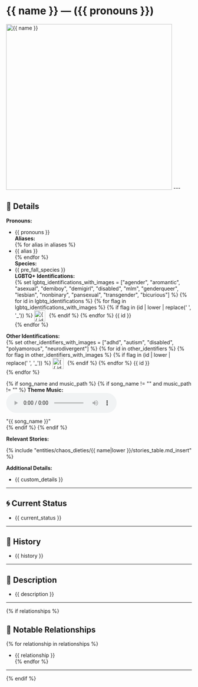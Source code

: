 # {{ name }} — ({{ pronouns }})

<!-- Optional -->
<img src="{{ image_path }}" alt="{{ name }}" style="width: 450px; height: auto;" />
---

## 📕 Details
**Pronouns:**  
  - {{ pronouns }}  
**Aliases:**  
{% for alias in aliases %}
  - {{ alias }}  
{% endfor %}  
**Species:**  
  - {{ pre_fall_species }}  
**LGBTQ+ Identifications:**  
{% set lgbtq_identifications_with_images = ["agender", "aromantic", "asexual", "demiboy", "demigirl", "disabled", "mlm", "genderqueer", "lesbian", "nonbinary", "pansexual", "transgender", "bicurious"] %}
{% for id in lgbtq_identifications %}
  {% for flag in lgbtq_identifications_with_images %}
    {% if flag in (id | lower | replace(' ', '_')) %}
      <img src="../../../flags/{{ flag }}.jpg" alt="{{ id }} flag" width="30" style="vertical-align: middle; margin-right: 6px;">
    {% endif %}
  {% endfor %}
  {{ id }}  
{% endfor %}

**Other Identifications:**  
{% set other_identifiers_with_images = ["adhd", "autism", "disabled", "polyamorous", "neurodivergent"] %}
{% for id in other_identifiers %}
  {% for flag in other_identifiers_with_images %}
    {% if flag in (id | lower | replace(' ', '_')) %}
      <img src="../../../flags/{{ flag }}.jpg" alt="{{ id }} flag" width="30" style="vertical-align: middle; margin-right: 6px;">
    {% endif %}
  {% endfor %}
  {{ id }}  
{% endfor %}

{% if song_name and music_path %}
{% if song_name != "" and music_path != "" %}
**Theme Music:**  
<audio controls>
  <source src="{{ music_path }}" type="audio/mpeg">
  Your browser does not support the audio element.
</audio>

"{{ song_name }}"  
{% endif %}
{% endif %}

**Relevant Stories:**  

{% include "entities/chaos_dieties/{{ name|lower }}/stories_table.md_insert" %}    


**Additional Details:**  
  - {{ custom_details }}

---

## 🌀 Current Status
  - {{ current_status }}

---

## 📜 History
  - {{ history }}

---

## 🧠 Description
  - {{ description }}

---

{% if relationships %}
## 🧩 Notable Relationships
{% for relationship in relationships %}
  - {{ relationship }}  
{% endfor %}

---
{% endif %}
